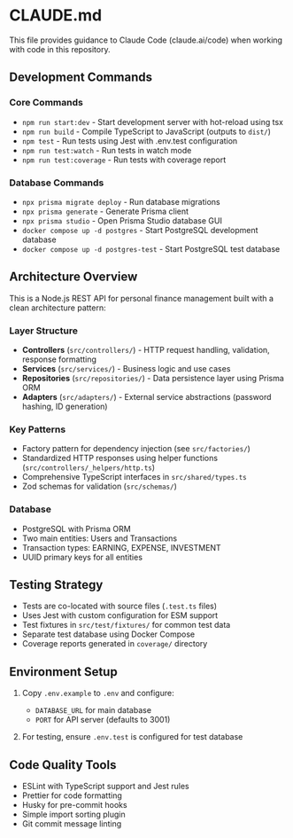 # CLAUDE.md

This file provides guidance to Claude Code (claude.ai/code) when working with code in this repository.

## Development Commands

### Core Commands
- `npm run start:dev` - Start development server with hot-reload using tsx
- `npm run build` - Compile TypeScript to JavaScript (outputs to `dist/`)
- `npm test` - Run tests using Jest with .env.test configuration
- `npm run test:watch` - Run tests in watch mode
- `npm run test:coverage` - Run tests with coverage report

### Database Commands
- `npx prisma migrate deploy` - Run database migrations
- `npx prisma generate` - Generate Prisma client
- `npx prisma studio` - Open Prisma Studio database GUI
- `docker compose up -d postgres` - Start PostgreSQL development database
- `docker compose up -d postgres-test` - Start PostgreSQL test database

## Architecture Overview

This is a Node.js REST API for personal finance management built with a clean architecture pattern:

### Layer Structure
- **Controllers** (`src/controllers/`) - HTTP request handling, validation, response formatting
- **Services** (`src/services/`) - Business logic and use cases
- **Repositories** (`src/repositories/`) - Data persistence layer using Prisma ORM
- **Adapters** (`src/adapters/`) - External service abstractions (password hashing, ID generation)

### Key Patterns
- Factory pattern for dependency injection (see `src/factories/`)
- Standardized HTTP responses using helper functions (`src/controllers/_helpers/http.ts`)
- Comprehensive TypeScript interfaces in `src/shared/types.ts`
- Zod schemas for validation (`src/schemas/`)

### Database
- PostgreSQL with Prisma ORM
- Two main entities: Users and Transactions
- Transaction types: EARNING, EXPENSE, INVESTMENT
- UUID primary keys for all entities

## Testing Strategy

- Tests are co-located with source files (`.test.ts` files)
- Uses Jest with custom configuration for ESM support
- Test fixtures in `src/test/fixtures/` for common test data
- Separate test database using Docker Compose
- Coverage reports generated in `coverage/` directory

## Environment Setup

1. Copy `.env.example` to `.env` and configure:
   - `DATABASE_URL` for main database
   - `PORT` for API server (defaults to 3001)

2. For testing, ensure `.env.test` is configured for test database

## Code Quality Tools

- ESLint with TypeScript support and Jest rules
- Prettier for code formatting
- Husky for pre-commit hooks
- Simple import sorting plugin
- Git commit message linting